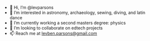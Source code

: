 - 👋 Hi, I’m @levparsons
- 👀 I’m interested in astronomy, archaeology, sewing, diving, and latin dance
- 🌱 I’m currently working a second masters degree: physics
- 💞️ I’m looking to collaborate on edtech projects
- 📫 Reach me at levben.parsons@gmail.com

<!---
levparsons/levparsons is a ✨ special ✨ repository because its `README.md` (this file) appears on your GitHub profile.
You can click the Preview link to take a look at your changes.
--->

